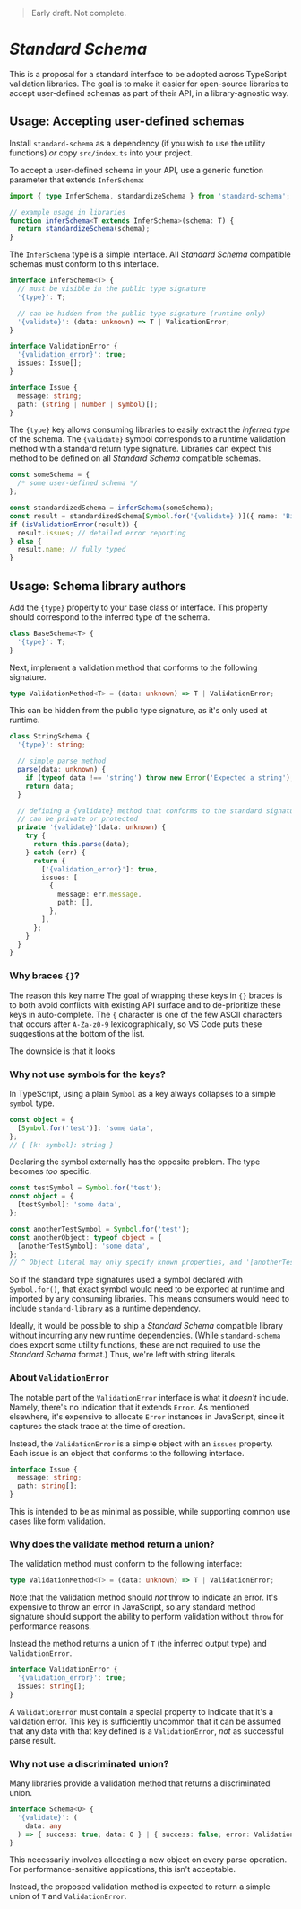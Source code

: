 > Early draft. Not complete.

# _Standard Schema_

This is a proposal for a standard interface to be adopted across TypeScript validation libraries. The goal is to make it easier for open-source libraries to accept user-defined schemas as part of their API, in a library-agnostic way.

## Usage: Accepting user-defined schemas

Install `standard-schema` as a dependency (if you wish to use the utility functions) _or_ copy `src/index.ts` into your project.

To accept a user-defined schema in your API, use a generic function parameter that extends `InferSchema`:

```ts
import { type InferSchema, standardizeSchema } from 'standard-schema';

// example usage in libraries
function inferSchema<T extends InferSchema>(schema: T) {
  return standardizeSchema(schema);
}
```

The `InferSchema` type is a simple interface. All _Standard Schema_ compatible schemas must conform to this interface.

```ts
interface InferSchema<T> {
  // must be visible in the public type signature
  '{type}': T;

  // can be hidden from the public type signature (runtime only)
  '{validate}': (data: unknown) => T | ValidationError;
}

interface ValidationError {
  '{validation_error}': true;
  issues: Issue[];
}

interface Issue {
  message: string;
  path: (string | number | symbol)[];
}
```

The `{type}` key allows consuming libraries to easily extract the _inferred type_ of the schema. The `{validate}` symbol corresponds to a runtime validation method with a standard return type signature. Libraries can expect this method to be defined on all _Standard Schema_ compatible schemas.

```ts
const someSchema = {
  /* some user-defined schema */
};

const standardizedSchema = inferSchema(someSchema);
const result = standardizedSchema[Symbol.for('{validate}')]({ name: 'Billie' });
if (isValidationError(result)) {
  result.issues; // detailed error reporting
} else {
  result.name; // fully typed
}
```

## Usage: Schema library authors

Add the `{type}` property to your base class or interface. This property should correspond to the inferred type of the schema.

```ts
class BaseSchema<T> {
  '{type}': T;
}
```

Next, implement a validation method that conforms to the following signature.

```ts
type ValidationMethod<T> = (data: unknown) => T | ValidationError;
```

This can be hidden from the public type signature, as it's only used at runtime.

```ts
class StringSchema {
  '{type}': string;

  // simple parse method
  parse(data: unknown) {
    if (typeof data !== 'string') throw new Error('Expected a string');
    return data;
  }

  // defining a {validate} method that conforms to the standard signature
  // can be private or protected
  private '{validate}'(data: unknown) {
    try {
      return this.parse(data);
    } catch (err) {
      return {
        ['{validation_error}']: true,
        issues: [
          {
            message: err.message,
            path: [],
          },
        ],
      };
    }
  }
}
```

### Why braces `{}`?

The reason this key name The goal of wrapping these keys in `{}` braces is to both avoid conflicts with existing API surface and to de-prioritize these keys in auto-complete. The `{` character is one of the few ASCII characters that occurs after `A-Za-z0-9` lexicographically, so VS Code puts these suggestions at the bottom of the list.

The downside is that it looks

### Why not use symbols for the keys?

In TypeScript, using a plain `Symbol` as a key always collapses to a simple `symbol` type.

```ts
const object = {
  [Symbol.for('test')]: 'some data',
};
// { [k: symbol]: string }
```

Declaring the symbol externally has the opposite problem. The type becomes _too_ specific.

```ts
const testSymbol = Symbol.for('test');
const object = {
  [testSymbol]: 'some data',
};

const anotherTestSymbol = Symbol.for('test');
const anotherObject: typeof object = {
  [anotherTestSymbol]: 'some data',
};
// ^ Object literal may only specify known properties, and '[anotherTestSymbol]' does not exist in type '{ [testSymbol]: string; }'.ts(2353)
```

So if the standard type signatures used a symbol declared with `Symbol.for()`, that exact symbol would need to be exported at runtime and imported by any consuming libraries. This means consumers would need to include `standard-library` as a runtime dependency.

Ideally, it would be possible to ship a _Standard Schema_ compatible library without incurring any new runtime dependencies. (While `standard-schema` does export some utility functions, these are not required to use the _Standard Schema_ format.) Thus, we're left with string literals.

### About `ValidationError`

The notable part of the `ValidationError` interface is what it _doesn't_ include. Namely, there's no indication that it extends `Error`. As mentioned elsewhere, it's expensive to allocate `Error` instances in JavaScript, since it captures the stack trace at the time of creation.

Instead, the `ValidationError` is a simple object with an `issues` property. Each issue is an object that conforms to the following interface.

```ts
interface Issue {
  message: string;
  path: string[];
}
```

This is intended to be as minimal as possible, while supporting common use cases like form validation.

### Why does the validate method return a union?

The validation method must conform to the following interface:

```ts
type ValidationMethod<T> = (data: unknown) => T | ValidationError;
```

Note that the validation method should _not_ throw to indicate an error. It's expensive to throw an error in JavaScript, so any standard method signature should support the ability to perform validation without `throw` for performance reasons.

Instead the method returns a union of `T` (the inferred output type) and `ValidationError`.

```ts
interface ValidationError {
  '{validation_error}': true;
  issues: string[];
}
```

A `ValidationError` must contain a special property to indicate that it's a validation error. This key is sufficiently uncommon that it can be assumed that any data with that key defined is a `ValidationError`, _not_ as successful parse result.

### Why not use a discriminated union?

Many libraries provide a validation method that returns a discriminated union.

```ts
interface Schema<O> {
  '{validate}': (
    data: any
  ) => { success: true; data: O } | { success: false; error: ValidationError };
}
```

This necessarily involves allocating a new object on every parse operation. For performance-sensitive applications, this isn't acceptable.

Instead, the proposed validation method is expected to return a simple union of `T` and `ValidationError`.
